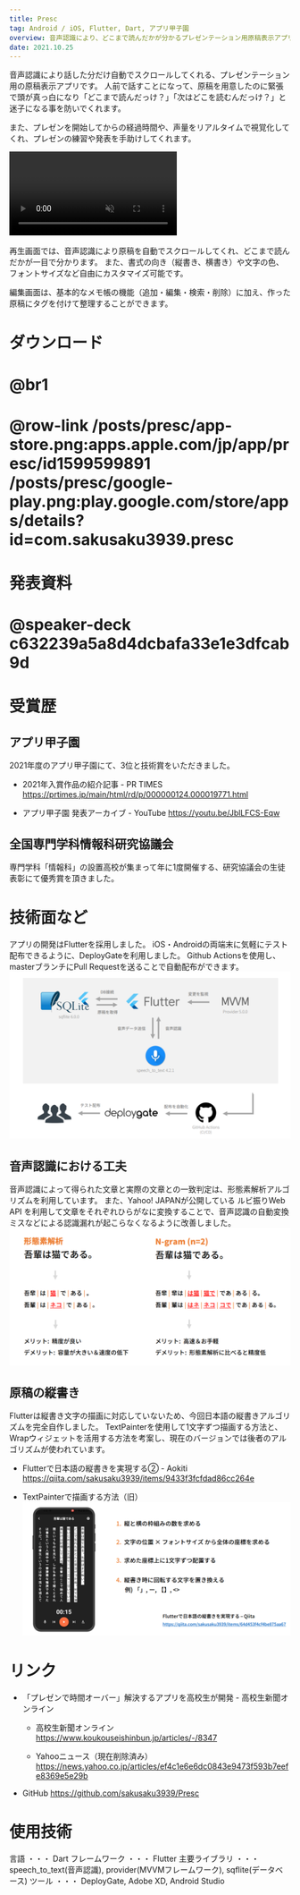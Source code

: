 ```yaml
---
title: Presc
tag: Android / iOS, Flutter, Dart, アプリ甲子園
overview: 音声認識により、どこまで読んだかが分かるプレゼンテーション用原稿表示アプリ
date: 2021.10.25
---
```


音声認識により話した分だけ自動でスクロールしてくれる、プレゼンテーション用の原稿表示アプリです。
人前で話すことになって、原稿を用意したのに緊張で頭が真っ白になり「どこまで読んだっけ？」「次はどこを読むんだっけ？」と迷子になる事を防いでくれます。

また、プレゼンを開始してからの経過時間や、声量をリアルタイムで視覚化してくれ、プレゼンの練習や発表を手助けしてくれます。

<video src="/posts/presc/app-video.mp4" controls autoplay muted></video>

再生画面では、音声認識により原稿を自動でスクロールしてくれ、どこまで読んだかが一目で分かります。 また、書式の向き（縦書き、横書き）や文字の色、フォントサイズなど自由にカスタマイズ可能です。

編集画面は、基本的なメモ帳の機能（追加・編集・検索・削除）に加え、作った原稿にタグを付けて整理することができます。

# ダウンロード
# @br1
# @row-link /posts/presc/app-store.png:apps.apple.com/jp/app/presc/id1599599891 /posts/presc/google-play.png:play.google.com/store/apps/details?id=com.sakusaku3939.presc

# 発表資料
# @speaker-deck c632239a5a8d4dcbafa33e1e3dfcab9d

# 受賞歴
## アプリ甲子園
2021年度のアプリ甲子園にて、3位と技術賞をいただきました。

- 2021年入賞作品の紹介記事 - PR TIMES
  https://prtimes.jp/main/html/rd/p/000000124.000019771.html

- アプリ甲子園 発表アーカイブ - YouTube
  https://youtu.be/JblLFCS-Eqw

## 全国専門学科情報科研究協議会
専門学科「情報科」の設置高校が集まって年に1度開催する、研究協議会の生徒表彰にて優秀賞を頂きました。

# 技術面など
アプリの開発はFlutterを採用しました。
iOS・Androidの両端末に気軽にテスト配布できるように、DeployGateを利用しました。 Github Actionsを使用し、masterブランチにPull Requestを送ることで自動配布ができます。
![](/public/posts/presc/architecture-slide.png)

## 音声認識における工夫
音声認識によって得られた文章と実際の文章との一致判定は、形態素解析アルゴリズムを利用しています。
また、Yahoo! JAPANが公開している ルビ振りWeb API を利用して文章をそれぞれひらがなに変換することで、音声認識の自動変換ミスなどによる認識漏れが起こらなくなるように改善しました。
![](/public/posts/presc/separate-slide.png)

## 原稿の縦書き
Flutterは縦書き文字の描画に対応していないため、今回日本語の縦書きアルゴリズムを完全自作しました。
TextPainterを使用して1文字ずつ描画する方法と、Wrapウィジェットを活用する方法を考案し、現在のバージョンでは後者のアルゴリズムが使われています。

- Flutterで日本語の縦書きを実現する② - Aokiti
https://qiita.com/sakusaku3939/items/9433f3fcfdad86cc264e

- TextPainterで描画する方法（旧）
![](/public/posts/presc/vertical-slide.png)

# リンク
- 「プレゼンで時間オーバー」解決するアプリを高校生が開発 - 高校生新聞オンライン
  - 高校生新聞オンライン
    https://www.koukouseishinbun.jp/articles/-/8347

  - Yahooニュース（現在削除済み）
    https://news.yahoo.co.jp/articles/ef4c1e6e6dc0843e9473f593b7eefe8369e5e29b

- GitHub
  https://github.com/sakusaku3939/Presc

# 使用技術
言語 ・・・ Dart
フレームワーク ・・・ Flutter
主要ライブラリ ・・・ speech_to_text(音声認識), provider(MVVMフレームワーク), sqflite(データベース)
ツール ・・・ DeployGate, Adobe XD, Android Studio